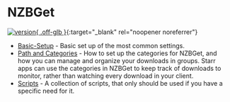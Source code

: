 # NZBGet

[![version](https://img.shields.io/badge/dynamic/json?query=%24.version&url=https%3A%2F%2Fraw.githubusercontent.com%2Fhotio%2Fnzbget%2Frelease%2FVERSION.json&label=Latest%20Version&style=for-the-badge&color=4051B5){ .off-glb }](https://github.com/nzbgetcom/nzbget){:target="\_blank" rel="noopener noreferrer"}

- [Basic-Setup](/Downloaders/NZBGet/Basic-Setup/) - Basic set up of the most common settings.
- [Path and Categories](/Downloaders/NZBGet/Paths-and-Categories/) - How to set up the categories for NZBGet, and how you can manage and organize your downloads in groups. Starr apps can use the categories in NZBGet to keep track of downloads to monitor, rather than watching every download in your client.
- [Scripts](/Downloaders/NZBGet/scripts/) - A collection of scripts, that only should be used if you have a specific need for it.

